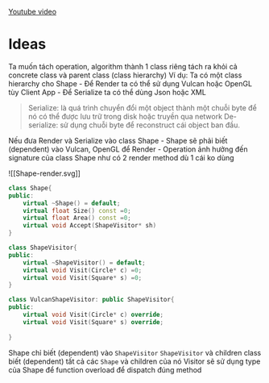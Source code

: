 
[Youtube video](https://www.youtube.com/watch?v=IodTf-Yw4yc&t=368s)
# Ideas
Ta muốn tách operation, algorithm thành 1 class riêng tách ra khỏi cả concrete class và parent class (class hierarchy)
Ví dụ: Ta có một class hierarchy cho Shape
	- Để Render ta có thể sử dụng Vulcan hoặc OpenGL tùy Client App
	- Để Serialize ta có thể dùng Json hoặc XML
> Serialize: là quá trình chuyển đổi một object thành một chuỗi byte để nó có thể được lưu trữ trong disk hoặc truyền qua network
De-serialize: sử dụng chuỗi byte để reconstruct cái object ban đầu.

Nếu đưa Render và Serialize vào class Shape
	- Shape sẽ phải biết (dependent) vào Vulcan, OpenGL để Render
	- Operation ảnh hưởng đến signature của class Shape như có 2 render method dù 1 cái ko dùng

![[Shape-render.svg]]

```cpp
class Shape{
public:
	virtual ~Shape() = default;
	virtual float Size() const =0;
	virtual float Area() const =0;
	virtual void Accept(ShapeVisitor* sh)
}

class ShapeVisitor{
public:
	virtual ~ShapeVisitor() = default;
	virtual void Visit(Circle* c) =0;
	virtual void Visit(Square* s) =0;
}

class VulcanShapeVisitor: public ShapeVisitor{
public:
	virtual void Visit(Circle* c) override;
	virtual void Visit(Square* s) override;
	
}
```

Shape chỉ biết (dependent) vào `ShapeVisitor`
`ShapeVisitor` và children class biết (dependent) tất cả các `Shape` và children của nó
Visitor sẽ sử dụng type của Shape để function overload để dispatch đúng method 

